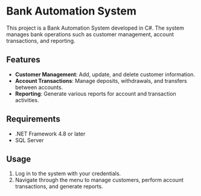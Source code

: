 # Bank Automation System

This project is a Bank Automation System developed in C#. The system manages bank operations such as customer management, account transactions, and reporting.

## Features

- **Customer Management**: Add, update, and delete customer information.
- **Account Transactions**: Manage deposits, withdrawals, and transfers between accounts.
- **Reporting**: Generate various reports for account and transaction activities.

## Requirements

- .NET Framework 4.8 or later
- SQL Server

## Usage

1. Log in to the system with your credentials.
2. Navigate through the menu to manage customers, perform account transactions, and generate reports.
